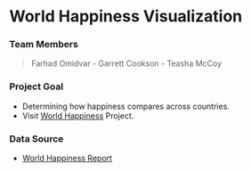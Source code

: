 # World Happiness Visualization

### Team Members
>Farhad Omidvar - Garrett Cookson - Teasha McCoy

### Project Goal
* Determining how happiness compares across countries.
* Visit [World Happiness](https://world-happiness-visualization.herokuapp.com/) Project.

### Data Source
* [World Happiness Report](https://www.kaggle.com/unsdsn/world-happiness)
